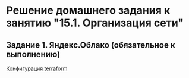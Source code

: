 # Решение домашнего задания к занятию "15.1. Организация сети"

## Задание 1. Яндекс.Облако (обязательное к выполнению)

[Конфигурация terraform](./terraform)
